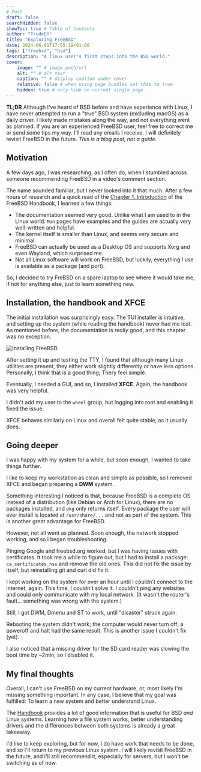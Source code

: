 ```yaml
---
# Post
draft: false
searchHidden: false
showToc: true # Table of Contents
author: "TrudeEH"
title: "Exploring FreeBSD"
date: 2024-06-01T17:55:19+01:00
tags: ["freebsd", "bsd"] 
description: "A linux user's first steps into the BSD world."
cover:
    image: "" # image path/url
    alt: "" # alt text
    caption: "" # display caption under cover
    relative: false # when using page bundles set this to true
    hidden: true # only hide on current single page
---
```


**TL;DR** Although I've heard of BSD before and have experience with Linux, I have never attempted to run a "true" BSD system (excluding macOS) as a daily driver. I likely made mistakes along the way, and not everything went as planned. If you are an experienced FreeBSD user, feel free to correct me or send some tips my way. I'll read any emails I receive. I will definitely revisit FreeBSD in the future. *This is a blog post, not a guide.*

## Motivation

A few days ago, I was researching, as I often do, when I stumbled across someone recommending FreeBSD in a video's comment section.

The name sounded familiar, but I never looked into it that much. After a few hours of research and a quick read of the [Chapter 1. Introduction](https://docs.freebsd.org/en/books/handbook/introduction/) of the FreeBSD Handbook, I learned a few things:

- The documentation seemed very good. Unlike what I am used to in the Linux world. `Man` pages have examples and the guides are actually very well-written and helpful.
- The kernel itself is smaller than Linux, and seems very secure and minimal.
- FreeBSD can actually be used as a Desktop OS and supports Xorg and even Wayland, which surprised me.
- Not all Linux software will work on FreeBSD, but luckily, everything I use is available as a package (and port).

So, I decided to try FreBSD on a spare laptop to see where it would take me, if not for anything else, just to learn something new.

## Installation, the handbook and XFCE

The initial installation was surprisingly easy. The TUI installer is intuitive, and setting up the system (while reading the handbook) never had me lost. As mentioned before, the documentation is *really* good, and this chapter was no exception.

![Installing FreeBSD](images/freebsd14-install.png)

After setting it up and testing the TTY, I found that although many Linux utilities are present, they either work slightly differently or have less options. Personally, I think that is a good thing; Thery feel simple.

Eventually, I needed a GUI, and so, I installed **XFCE**. Again, the handbook was very helpful.

I didn't add my user to the `wheel` group, but logging into root and enabling it fixed the issue.

XFCE behaves similarly on Linux and overall felt quite stable, as it usually does.

## Going deeper

I was happy with my system for a while, but soon enough, I wanted to take things further.

I like to keep my workstation as clean and simple as possible, so I removed XFCE and began preparing a **DWM** system.

Something interesting I noticed is that, because FreeBSD is a complete OS instead of a distribution (like Debian or Arch for Linux), there are no packages installed, and `pkg` only returns itself. Every package the user will ever install is located at `/usr/share/...` and not as part of the system. This is another great advantage for FreeBSD.

However, not all went as planned. Soon enough, the network stopped working, and so I began troubleshooting.

Pinging Google and freebsd.org worked, but I was having issues with certificates. It took me a while to figure out, but I had to install a package: `ca_certificates_nss` and remove the old ones. This did not fix the issue by itself, but reinstalling git and curl did fix it.

I kept working on the system for over an hour until I couldn't connect to the internet, again. This time, I couldn't solve it. I couldn't ping any websites and could only communicate with my local network. (It wasn't the router's fault... something was wrong with the system.)

Still, I got DWM, Dmenu and ST to work, until "disaster" struck again.

Rebooting the system didn't work; the computer would never turn off; a poweroff and halt had the same result. This is another issue I couldn't fix (yet).

I also noticed that a missing driver for the SD card reader was slowing the boot time by ~2min, so I disabled it.

## My final thoughts

Overall, I can't use FreeBSD on my current hardware, or, most likely I'm missing something important. In any case, I believe that my goal was fulfilled: To learn a new system and better understand Linux.

The [Handbook](https://docs.freebsd.org/en/books/handbook/) provides a lot of good information that is useful for BSD *and* Linux systems. Learning how a file system works, better understanding drivers and the differences between both systems is already a great takeaway.

I'd like to keep exploring, but for now, I do have work that needs to be done, and so I'll return to my previous Linux system. I will likely revisit FreeBSD in the future, and I'll still recommend it, especially for servers, but I won't be switching as of now.
